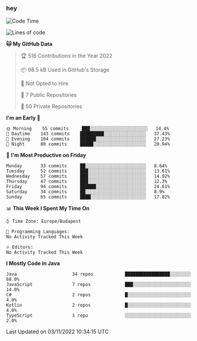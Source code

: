 ### hey

<!--START_SECTION:waka-->
![Code Time](http://img.shields.io/badge/Code%20Time-801%20hrs%2035%20mins-blue)

![Lines of code](https://img.shields.io/badge/From%20Hello%20World%20I%27ve%20Written-479%20Thousand%20lines%20of%20code-blue)

**🐱 My GitHub Data** 

> 🏆 518 Contributions in the Year 2022
 > 
> 📦 98.5 kB Used in GitHub's Storage 
 > 
> 🚫 Not Opted to Hire
 > 
> 📜 7 Public Repositories 
 > 
> 🔑 50 Private Repositories  
 > 
**I'm an Early 🐤** 

```text
🌞 Morning    55 commits     ███░░░░░░░░░░░░░░░░░░░░░░   14.4% 
🌆 Daytime    143 commits    █████████░░░░░░░░░░░░░░░░   37.43% 
🌃 Evening    104 commits    ██████░░░░░░░░░░░░░░░░░░░   27.23% 
🌙 Night      80 commits     █████░░░░░░░░░░░░░░░░░░░░   20.94%

```
📅 **I'm Most Productive on Friday** 

```text
Monday       33 commits     ██░░░░░░░░░░░░░░░░░░░░░░░   8.64% 
Tuesday      52 commits     ███░░░░░░░░░░░░░░░░░░░░░░   13.61% 
Wednesday    57 commits     ███░░░░░░░░░░░░░░░░░░░░░░   14.92% 
Thursday     47 commits     ███░░░░░░░░░░░░░░░░░░░░░░   12.3% 
Friday       94 commits     ██████░░░░░░░░░░░░░░░░░░░   24.61% 
Saturday     34 commits     ██░░░░░░░░░░░░░░░░░░░░░░░   8.9% 
Sunday       65 commits     ████░░░░░░░░░░░░░░░░░░░░░   17.02%

```


📊 **This Week I Spent My Time On** 

```text
⌚︎ Time Zone: Europe/Budapest

💬 Programming Languages: 
No Activity Tracked This Week

🔥 Editors: 
No Activity Tracked This Week

```

**I Mostly Code in Java** 

```text
Java                     34 repos            █████████████████░░░░░░░░   68.0% 
JavaScript               7 repos             ███░░░░░░░░░░░░░░░░░░░░░░   14.0% 
C#                       2 repos             █░░░░░░░░░░░░░░░░░░░░░░░░   4.0% 
Kotlin                   2 repos             █░░░░░░░░░░░░░░░░░░░░░░░░   4.0% 
TypeScript               1 repo              ░░░░░░░░░░░░░░░░░░░░░░░░░   2.0%

```



 Last Updated on 03/11/2022 10:34:15 UTC
<!--END_SECTION:waka-->
